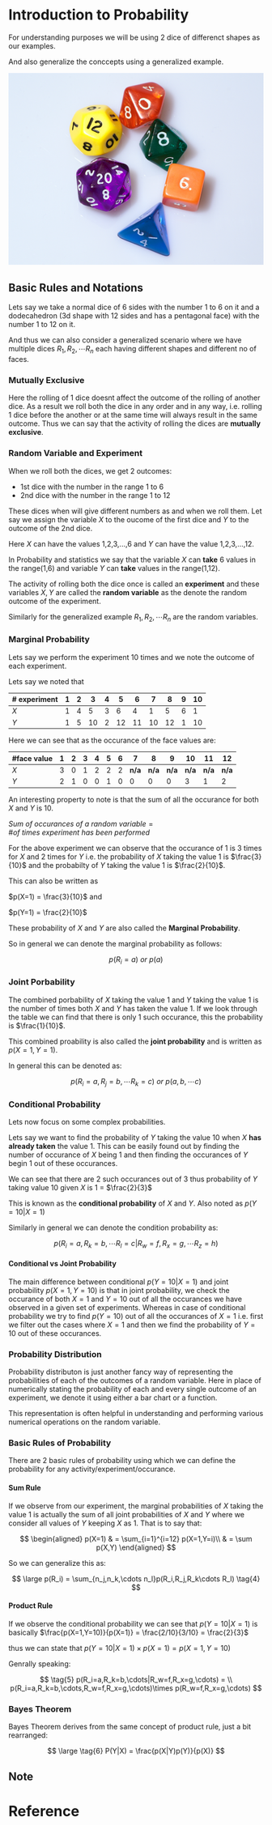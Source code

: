 # Introduction to Probability

For understanding purposes we will be using 2 dice of differenct shapes as our examples.

And also generalize the conccepts using a generalized example.

<img src='../../assets/dice.jpg' />

## Basic Rules and Notations

Lets say we take a normal dice of 6 sides with the number 1 to 6 on it and a dodecahedron (3d shape with 12 sides and has a pentagonal face) with the number 1 to 12 on it.

And thus we can also consider a generalized scenario where we have multiple dices $R_1,R_2,\cdots R_n$ each having different shapes and different no of faces.

### Mutually Exclusive

Here the rolling of 1 dice doesnt affect the outcome of the rolling of another dice. As a result we roll both the dice in any order and in any way, i.e. rolling 1 dice before the another or at the same time will always result in the same outcome. Thus we can say that the activity of rolling the dices are **mutually exclusive**.

### Random Variable and Experiment

When we roll both the dices, we get 2 outcomes:

- 1st dice with the number in the range 1 to 6
- 2nd dice with the number in the range 1 to 12

These dices when will give different numbers as and when we roll them. Let say we assign the variable $X$ to the oucome of the first dice and $Y$ to the outcome of the 2nd dice.

Here $X$ can have the values 1,2,3,...,6 and $Y$ can have the value 1,2,3,...,12.

In Probability and statistics we say that the variable $X$ can **take** 6 values in the range(1,6) and variable $Y$ can **take** values in the range(1,12). 

The activity of rolling both the dice once is called an **experiment** and these variables $X,Y$ are called the **random variable** as the denote the random outcome of the experiment. 

Similarly for the generalized example $R_1, R_2,\cdots R_n$ are the random variables.

### Marginal Probability

Lets say we perform the experiment 10 times and we note the outcome of each experiment.

Lets say we noted that 

| # experiment | 1   | 2   | 3   | 4   | 5   | 6   | 7   | 8   | 9   | 10  |
| ------------ | --- | --- | --- | --- | --- | --- | --- | --- | --- | --- |
| $X$          | 1   | 4   | 5   | 3   | 6   | 4   | 1   | 5   | 6   | 1   |
| $Y$          | 1   | 5   | 10  | 2   | 12  | 11  | 10  | 12  | 1   | 10  |

Here we can see that as the occurance of the face values are:

| #face value | 1   | 2   | 3   | 4   | 5   | 6   | 7       | 8       | 9       | 10      | 11      | 12      |
| ----------- | --- | --- | --- | --- | --- | --- | ------- | ------- | ------- | ------- | ------- | ------- |
| $X$         | 3   | 0   | 1   | 2   | 2   | 2   | **n/a** | **n/a** | **n/a** | **n/a** | **n/a** | **n/a** |
| $Y$         | 2   | 1   | 0   | 0   | 1   | 0   | 0       | 0       | 0       | 3       | 1       | 2       |

An interesting property to note is that the sum of all the occurance for both $X$ and $Y$ is 10.

$Sum\ of\ occurances\ of\ a\ random\ variable = \# of\ times\ experiment\ has\ been\ performed$

For the above experiment we can observe that the occurance of $1$ is 3 times for $X$ and 2 times for $Y$ i.e. the probability of $X$ taking the value $1$ is $\frac{3}{10}$ and the probabilty of $Y$ taking the value $1$ is $\frac{2}{10}$.

This can also be written as 

$p(X=1) = \frac{3}{10}$ and 

$p(Y=1) = \frac{2}{10}$

These probability of $X$ and $Y$ are also called the **Marginal Probability**.

So in general we can denote the marginal probability as follows:

$$
p(R_i=a)\ or\ p(a) \tag{1}
$$

### Joint Porbability

The combined porbability of $X$ taking the value 1 and $Y$ taking the value 1 is the number of times both $X$ and $Y$ has taken the value 1. If we look through the table we can find that there is only 1 such occurance, this the probability is $\frac{1}{10}$.

This combined proability is also called the **joint probability** and is written as $p(X=1,Y=1)$.

In general this can be denoted as:

$$
p(R_i=a, R_j=b,\cdots R_k=c)\ or\ p(a,b,\cdots c) \tag{2}
$$

### Conditional Probability

Lets now focus on some complex probabilities.

Lets say we want to find the probability of $Y$ taking the value $10$ when $X$ **has already taken** the value $1$. This can be easily found out by finding the number of occurance of $X$ being 1 and then finding the occurances of $Y$  begin 1 out of these occurances.

We can see that there are 2 such occurances out of 3 thus probability of $Y$ taking value 10 given $X$ is 1 = $\frac{2}{3}$

This is known as the **conditional probability** of $X$ and $Y$. Also noted as $p(Y=10|X=1)$

Similarly in general we can denote the condition probability as:

$$
p(R_i=a,R_k=b,\cdots R_l=c|R_w=f,R_x=g,\cdots R_z=h) \tag{3}
$$



#### Conditional vs Joint Probability

The main difference between conditional $p(Y=10|X=1)$ and joint probability $p(X=1,Y=10)$ is that in joint probability, we check the occurance of both $X=1$ and $Y = 10$ out of all the occurances we have observed in a given set of experiments. Whereas in case of conditional probability we try to find $p(Y=10)$ out of all the occurances of $X=1$ i.e. first we filter out the cases where $X=1$ and then we find the probability of $Y=10$ out of these occurances.  



### Probability Distribution

Probability distributon is just another fancy way of representing the probabilities of each of the outcomes of a random variable. Here in place of numerically stating the probability of each and every single outcome of an experiment, we denote it using either a bar chart or a function.

This representation is often helpful in understanding and performing various numerical operations on the random variable. 



### Basic Rules of Probability

There are 2 basic rules of probability using which we can define the probability for any activity/experiment/occurance.

#### Sum Rule

If we observe from our experiment, the marginal probabilities of $X$ taking the value 1 is actually the sum of all joint probabilities of $X$ and $Y$ where we consider all values of $Y$ keeping $X$ as 1. That is to say that: 

$$
\begin{aligned}
p(X=1) & = \sum_{i=1}^{i=12} p(X=1,Y=i)\\
& = \sum p(X,Y)
\end{aligned}
$$

So we can generalize this as:

$$
\large
p(R_i) = \sum_{n_j,n_k,\cdots n_l}p(R_i,R_j,R_k\cdots R_l) \tag{4}
$$

#### Product Rule

If we observe the conditional probability we can see that $p(Y=10|X=1)$ is basically $\frac{p(X=1,Y=10)}{p(X=1)} = \frac{2/10}{3/10} = \frac{2}{3}$ 

thus we can state that $p(Y=10|X=1)\times p(X=1) = p(X=1,Y=10)$

Genrally speaking:

$$
\tag{5}
p(R_i=a,R_k=b,\cdots|R_w=f,R_x=g,\cdots) = \\
p(R_i=a,R_k=b,\cdots,R_w=f,R_x=g,\cdots)\times p(R_w=f,R_x=g,\cdots) 
$$



### Bayes Theorem

Bayes Theorem derives from the same concept of product rule, just a bit rearranged:

$$
\large
\tag{6}
P(Y|X) = \frac{p(X|Y)p(Y)}{p(X)}
$$



## Note

# Reference

[1]: Book  "Pattern Recogniton and MachineLearning by Christopher M Bishop"
